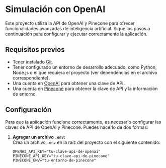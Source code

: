 # Simulación con OpenAI

Este proyecto utiliza la API de OpenAI y Pinecone para ofrecer funcionalidades avanzadas de inteligencia artificial. Sigue los pasos a continuación para configurar y ejecutar correctamente la aplicación.

## Requisitos previos

- Tener instalado [Git](https://git-scm.com/).
- Tener configurado un entorno de desarrollo adecuado, como Python, Node.js o el que requiera el proyecto (ver dependencias en el archivo correspondiente).
- Una cuenta en [OpenAI](https://platform.openai.com/) para obtener una clave de API.
- Una cuenta en [Pinecone](https://www.pinecone.io/) para obtener la clave de API y la información de entorno.

## Configuración

Para que la aplicación funcione correctamente, es necesario configurar las claves de API de OpenAI y Pinecone. Puedes hacerlo de dos formas:

1. **Agregar un archivo `.env`:**  
   Crea un archivo `.env` en la raíz del proyecto con el siguiente contenido:

   ```plaintext
   OPENAI_API_KEY="tu-clave-api-de-openai"
   PINECONE_API_KEY="tu-clave-api-de-pinecone"
   PINECONE_ENV="tu-entorno-de-pinecone"
